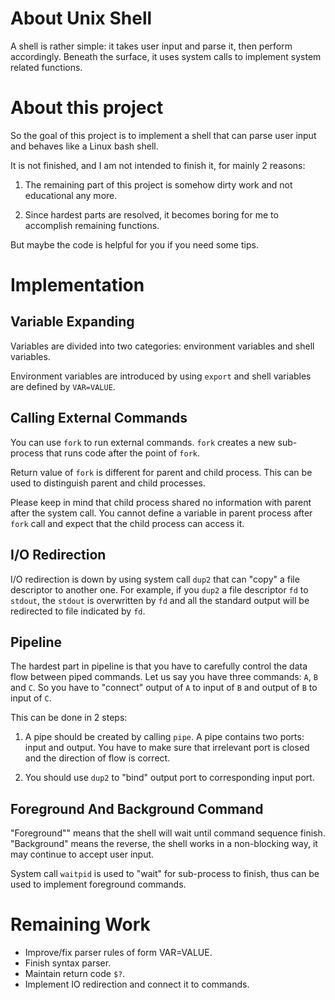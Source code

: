 # About Unix Shell
A shell is rather simple: it takes user input and parse it, then perform accordingly. Beneath the surface, it uses system calls to implement system related functions.


# About this project
So the goal of this project is to implement a shell that can parse user input and behaves like a Linux bash shell.

It is not finished, and I am not intended to finish it, for mainly 2 reasons:

1. The remaining part of this project is somehow dirty work and not educational any more.

2. Since hardest parts are resolved, it becomes boring for me to accomplish remaining functions.

But maybe the code is helpful for you if you need some tips.

# Implementation
## Variable Expanding
Variables are divided into two categories: environment variables and shell variables. 

Environment variables are introduced by using `export` and shell variables are defined by `VAR=VALUE`.

## Calling External Commands
You can use `fork` to run external commands. `fork` creates a new sub-process that runs code after the point of `fork`.

Return value of `fork` is different for parent and child process. This can be used to distinguish parent and child processes.

Please keep in mind that child process shared no information with parent after the system call. You cannot define a variable in parent process after `fork` call and expect that the child process can access it.

## I/O Redirection
I/O redirection is down by using system call `dup2` that can "copy" a file descriptor to another one. For example, if you `dup2` a file descriptor `fd` to `stdout`, the `stdout` is overwritten by `fd` and all the standard output will be redirected to file indicated by `fd`.

## Pipeline
The hardest part in pipeline is that you have to carefully control the data flow between piped commands. Let us say you have three commands: `A`, `B` and `C`. So you have to "connect" output of `A` to input of `B` and output of `B` to input of `C`.

This can be done in 2 steps:

1. A pipe should be created by calling `pipe`. A pipe contains two ports: input and output. You have to make sure that irrelevant port is closed and the direction of flow is correct.

2. You should use `dup2` to "bind" output port to corresponding input port.

## Foreground And Background Command
"Foreground"" means that the shell will wait until command sequence finish. "Background" means the reverse, the shell works in a non-blocking way, it may continue to accept user input.

System call `waitpid` is used to "wait" for sub-process to finish, thus can be used to implement foreground commands.

# Remaining Work
- Improve/fix parser rules of form VAR=VALUE.
- Finish syntax parser.
- Maintain return code `$?`.
- Implement IO redirection and connect it to commands.
